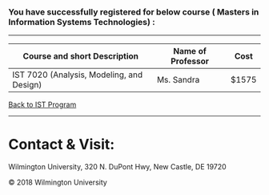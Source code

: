 ### You have successfully registered for below course ( Masters in  Information Systems Technologies) :

---

|Course and short Description| Name of Professor |Cost | 
|---| --- | --- |
|IST 7020 (Analysis, Modeling, and Design)| Ms. Sandra |  $1575|

<a href="https://tuojeanbaptiste.github.io/TeamC/msist.html" style="right;">Back to IST Program</a>

---

# Contact & Visit: 
Wilmington University, 
320 N. 
DuPont Hwy, 
New Castle, DE 19720 

<div>
   &copy; 2018 Wilmington University
</div>
